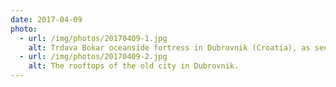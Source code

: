 ```yaml
---
date: 2017-04-09
photo:
  - url: /img/photos/20170409-1.jpg
    alt: Trdava Bokar oceanside fortress in Dubrovnik (Croatia), as seen from Dubrovnik West Harbour
  - url: /img/photos/20170409-2.jpg
    alt: The rooftops of the old city in Dubrovnik.
---
```

